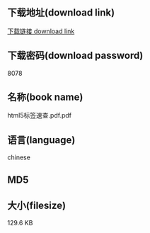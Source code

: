 ## 下载地址(download link)
[下载链接 download link](https://voluble-croquembouche-d321dc.netlify.app/?s=html5%E6%A0%87%E7%AD%BE%E9%80%9F%E6%9F%A5.pdf)

## 下载密码(download password)
8078

## 名称(book name)
html5标签速查.pdf.pdf

## 语言(language)
chinese

## MD5


## 大小(filesize)
129.6 KB
